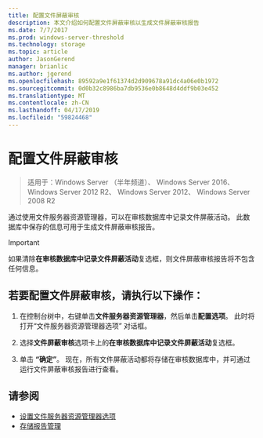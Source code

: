 ```yaml
---
title: 配置文件屏蔽审核
description: 本文介绍如何配置文件屏蔽审核以生成文件屏蔽审核报告
ms.date: 7/7/2017
ms.prod: windows-server-threshold
ms.technology: storage
ms.topic: article
author: JasonGerend
manager: brianlic
ms.author: jgerend
ms.openlocfilehash: 89592a9e1f61374d2d909678a91dc4a06e0b1972
ms.sourcegitcommit: 0d0b32c8986ba7db9536e0b8648d4ddf9b03e452
ms.translationtype: MT
ms.contentlocale: zh-CN
ms.lasthandoff: 04/17/2019
ms.locfileid: "59824468"
---
```

# <a name="configure-file-screen-audit"></a>配置文件屏蔽审核

> 适用于：Windows Server （半年频道）、 Windows Server 2016、 Windows Server 2012 R2、 Windows Server 2012、 Windows Server 2008 R2

通过使用文件服务器资源管理器，可以在审核数据库中记录文件屏蔽活动。 此数据库中保存的信息可用于生成文件屏蔽审核报告。

> [!Important]
> 如果清除**在审核数据库中记录文件屏蔽活动**复选框，则文件屏蔽审核报告将不包含任何信息。

## <a name="to-configure-file-screen-audit"></a>若要配置文件屏蔽审核，请执行以下操作：

1.  在控制台树中，右键单击**文件服务器资源管理器**，然后单击**配置选项**。 此时将打开“文件服务器资源管理器选项”  对话框。

2.  选择**文件屏蔽审核**选项卡上的**在审核数据库中记录文件屏蔽活动**复选框。

3.  单击 **“确定”**。 现在，所有文件屏蔽活动都将存储在审核数据库中，并可通过运行文件屏蔽审核报告进行查看。

## <a name="see-also"></a>请参阅

-   [设置文件服务器资源管理器选项](setting-file-server-resource-manager-options.md)
-   [存储报告管理](storage-reports-management.md)